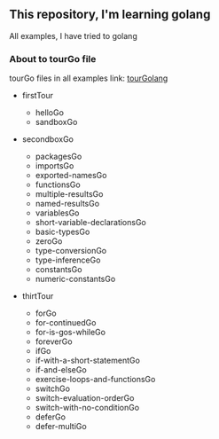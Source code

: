 ## This repository, I'm learning golang
All examples, I have tried to golang

### About to tourGo file
tourGo files in all examples link:  [tourGolang](http://tour.golang.org/welcome/1)

* firstTour
  * helloGo
  * sandboxGo

* secondboxGo
  * packagesGo
  * importsGo
  * exported-namesGo
  * functionsGo
  * multiple-resultsGo
  * named-resultsGo
  * variablesGo
  * short-variable-declarationsGo
  * basic-typesGo
  * zeroGo
  * type-conversionGo
  * type-inferenceGo
  * constantsGo
  * numeric-constantsGo
* thirtTour
  * forGo
  * for-continuedGo
  * for-is-gos-whileGo
  * foreverGo
  * ifGo
  * if-with-a-short-statementGo
  * if-and-elseGo
  * exercise-loops-and-functionsGo
  * switchGo
  * switch-evaluation-orderGo
  * switch-with-no-conditionGo
  * deferGo
  * defer-multiGo
